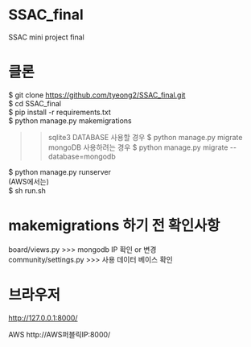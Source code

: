 # SSAC_final
SSAC mini project final


# 클론
$ git clone https://github.com/tyeong2/SSAC_final.git  
$ cd SSAC_final  
$ pip install -r requirements.txt  
$ python manage.py makemigrations
>> sqlite3 DATABASE 사용할 경우
$ python manage.py migrate  
>> mongoDB 사용하려는 경우
$ python manage.py migrate --database=mongodb  

$ python manage.py runserver  
(AWS에서는)  
$ sh run.sh  

# makemigrations 하기 전 확인사항 
board/views.py >>> mongodb IP 확인 or 변경  
community/settings.py >>> 사용 데이터 베이스 확인



# 브라우저
http://127.0.0.1:8000/

AWS
http://AWS퍼블릭IP:8000/
